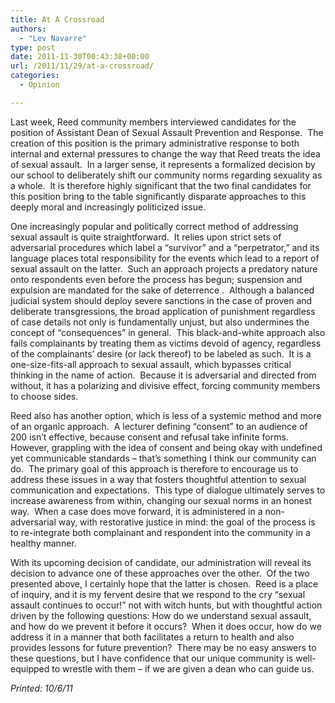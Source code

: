 ```yaml
---
title: At A Crossroad
authors: 
  - "Lev Navarre"
type: post
date: 2011-11-30T00:43:38+00:00
url: /2011/11/29/at-a-crossroad/
categories:
  - Opinion

---
```

Last week, Reed community members interviewed candidates for the position of Assistant Dean of Sexual Assault Prevention and Response.  The creation of this position is the primary administrative response to both internal and external pressures to change the way that Reed treats the idea of sexual assault.  In a larger sense, it represents a formalized decision by our school to deliberately shift our community norms regarding sexuality as a whole.  It is therefore highly significant that the two final candidates for this position bring to the table significantly disparate approaches to this deeply moral and increasingly politicized issue.

One increasingly popular and politically correct method of addressing sexual assault is quite straightforward.  It relies upon strict sets of adversarial procedures which label a “survivor” and a “perpetrator,” and its language places total responsibility for the events which lead to a report of sexual assault on the latter.  Such an approach projects a predatory nature onto respondents even before the process has begun; suspension and expulsion are mandated for the sake of deterrence .  Although a balanced judicial system should deploy severe sanctions in the case of proven and deliberate transgressions, the broad application of punishment regardless of case details not only is fundamentally unjust, but also undermines the concept of “consequences” in general.  This black-and-white approach also fails complainants by treating them as victims devoid of agency, regardless of the complainants’ desire (or lack thereof) to be labeled as such.  It is a one-size-fits-all approach to sexual assault, which bypasses critical thinking in the name of action.  Because it is adversarial and directed from without, it has a polarizing and divisive effect, forcing community members to choose sides.

Reed also has another option, which is less of a systemic method and more of an organic approach.  A lecturer defining “consent” to an audience of 200 isn’t effective, because consent and refusal take infinite forms.  However, grappling with the idea of consent and being okay with undefined yet communicable standards – that’s something I think our community can do.  The primary goal of this approach is therefore to encourage us to address these issues in a way that fosters thoughtful attention to sexual communication and expectations.  This type of dialogue ultimately serves to increase awareness from within, changing our sexual norms in an honest way.  When a case does move forward, it is administered in a non-adversarial way, with restorative justice in mind: the goal of the process is to re-integrate both complainant and respondent into the community in a healthy manner.

With its upcoming decision of candidate, our administration will reveal its decision to advance one of these approaches over the other.  Of the two presented above, I certainly hope that the latter is chosen.  Reed is a place of inquiry, and it is my fervent desire that we respond to the cry “sexual assault continues to occur!” not with witch hunts, but with thoughtful action driven by the following questions: How do we understand sexual assault, and how do we prevent it before it occurs?  When it does occur, how do we address it in a manner that both facilitates a return to health and also provides lessons for future prevention?  There may be no easy answers to these questions, but I have confidence that our unique community is well-equipped to wrestle with them – if we are given a dean who can guide us.

_Printed: 10/6/11_